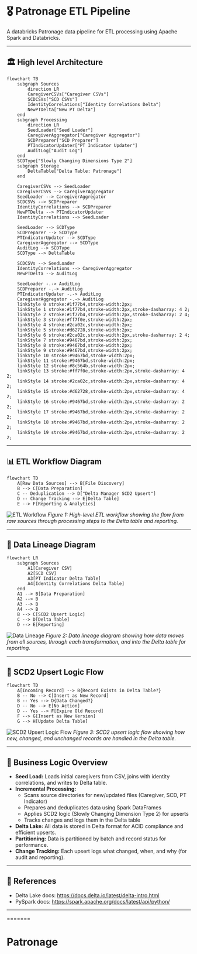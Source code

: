 # 🎖️ Patronage ETL Pipeline

A databricks Patronage data pipeline for ETL processing using Apache Spark and Databricks.

---

<!--
##### How to update these diagrams
- Edit the `.mmd` files in the `docs/` folder using a Mermaid live editor (https://mermaid.live/) or the VS Code Mermaid extension.
- Export each diagram as a PNG and save as `etl_flowchart_alt.png`, `data_lineage_png.png`, and `scd2_upsert_logic.png` in the `docs/` folder.
- The images will then appear below in this README.

---
-->
## 🏛️ High level Architecture
```mermaid
flowchart TB
    subgraph Sources
        direction LR
        CaregiverCSVs["Caregiver CSVs"]
        SCDCSVs["SCD CSVs"]
        IdentityCorrelations["Identity Correlations Delta"]
        NewPTDelta["New PT Delta"]
    end
    subgraph Processing
        direction LR
        SeedLoader["Seed Loader"]
        CaregiverAggregator["Caregiver Aggregator"]
        SCDPreparer["SCD Preparer"]
        PTIndicatorUpdater["PT Indicator Updater"]
        AuditLog["Audit Log"]
    end
    SCDType["Slowly Changing Dimensions Type 2"]
    subgraph Storage
        DeltaTable["Delta Table: Patronage"]
    end
    
    CaregiverCSVs --> SeedLoader
    CaregiverCSVs --> CaregiverAggregator
    SeedLoader --> CaregiverAggregator
    SCDCSVs --> SCDPreparer
    IdentityCorrelations --> SCDPreparer
    NewPTDelta --> PTIndicatorUpdater
    IdentityCorrelations --> SeedLoader
    
    SeedLoader --> SCDType
    SCDPreparer --> SCDType
    PTIndicatorUpdater --> SCDType
    CaregiverAggregator --> SCDType
    AuditLog --> SCDType
    SCDType --> DeltaTable
    
    SCDCSVs --> SeedLoader
    IdentityCorrelations --> CaregiverAggregator
    NewPTDelta --> AuditLog
    
    SeedLoader -.-> AuditLog
    SCDPreparer -.-> AuditLog
    PTIndicatorUpdater -.-> AuditLog
    CaregiverAggregator -.-> AuditLog
    linkStyle 0 stroke:#1f77b4,stroke-width:2px;
    linkStyle 1 stroke:#1f77b4,stroke-width:2px,stroke-dasharray: 4 2;
    linkStyle 2 stroke:#1f77b4,stroke-width:2px,stroke-dasharray: 2 4;
    linkStyle 3 stroke:#ff7f0e,stroke-width:2px;
    linkStyle 4 stroke:#2ca02c,stroke-width:2px;
    linkStyle 5 stroke:#d62728,stroke-width:2px;
    linkStyle 6 stroke:#2ca02c,stroke-width:2px,stroke-dasharray: 2 4;
    linkStyle 7 stroke:#9467bd,stroke-width:2px;
    linkStyle 8 stroke:#9467bd,stroke-width:2px;
    linkStyle 9 stroke:#9467bd,stroke-width:2px;
    linkStyle 10 stroke:#9467bd,stroke-width:2px;
    linkStyle 11 stroke:#9467bd,stroke-width:2px;
    linkStyle 12 stroke:#8c564b,stroke-width:2px;
    linkStyle 13 stroke:#ff7f0e,stroke-width:2px,stroke-dasharray: 4 2;
    linkStyle 14 stroke:#2ca02c,stroke-width:2px,stroke-dasharray: 4 2;
    linkStyle 15 stroke:#d62728,stroke-width:2px,stroke-dasharray: 4 2;
    linkStyle 16 stroke:#9467bd,stroke-width:2px,stroke-dasharray: 2 2;
    linkStyle 17 stroke:#9467bd,stroke-width:2px,stroke-dasharray: 2 2;
    linkStyle 18 stroke:#9467bd,stroke-width:2px,stroke-dasharray: 2 2;
    linkStyle 19 stroke:#9467bd,stroke-width:2px,stroke-dasharray: 2 2;
```
---

## 📊 ETL Workflow Diagram

```mermaid
flowchart TD
    A[Raw Data Sources] --> B[File Discovery]
    B --> C[Data Preparation]
    C -- Deduplication --> D["Delta Manager SCD2 Upsert"]
    D -- Change Tracking --> E[Delta Table]
    E --> F[Reporting & Analytics]
```

![ETL Workflow](docs/etl_flowchart_alt.png)
*Figure 1: High-level ETL workflow showing the flow from raw sources through processing steps to the Delta table and reporting.*

---

## 🧬 Data Lineage Diagram

```mermaid
flowchart LR
    subgraph Sources
        A1[Caregiver CSV]
        A2[SCD CSV]
        A3[PT Indicator Delta Table]
        A4[Identity Correlations Delta Table]
    end
    A1 --> B[Data Preparation]
    A2 --> B
    A3 --> B
    A4 --> B
    B --> C[SCD2 Upsert Logic]
    C --> D[Delta Table]
    D --> E[Reporting]
```

![Data Lineage](docs/data_lineage_png.png)
*Figure 2: Data lineage diagram showing how data moves from all sources, through each transformation, and into the Delta table for reporting.*

---

## 🔁 SCD2 Upsert Logic Flow

```mermaid
flowchart TD
    A[Incoming Record] --> B{Record Exists in Delta Table?}
    B -- No --> C[Insert as New Record]
    B -- Yes --> D{Data Changed?}
    D -- No --> E[No Action]
    D -- Yes --> F[Expire Old Record]
    F --> G[Insert as New Version]
    G --> H[Update Delta Table]
```

![SCD2 Upsert Logic Flow](docs/scd2_upsert_logic.png)
*Figure 3: SCD2 upsert logic flow showing how new, changed, and unchanged records are handled in the Delta table.*

---
<!--
 
## 🧩 Project Structure

\`\`\`mermaid
flowchart LR
    root((Project Root))
    src["src/"]
    tests["tests/"]
    config["config.yml -- Sample configuration"]
    reqs["requirements.txt -- Project dependencies"]
    github[".github/"]
    workflows["workflows/"]
    ci["ci.yml (CI/CD pipeline configuration)"]
    src_init["__init__.py"]
    src_config["config.py (Configuration management)"]
    src_fp["file_processor.py (Main ETL logic )"]
    src_schemas["schemas.py (All Spark schemas)"]
    src_main["main.py (Entrypoint)"]
    tests_config["test_config.py"]
    tests_transformer["test_transformer.py"]
    tests_fp["test_file_processor.py"]

    root -*-> src
    root -*-> tests
    root -*-> config
    root -*-> reqs
    root -*-> github
    src -*-> src_init
    src -*-> src_config
    src -*-> src_fp
    src -*-> src_schemas
    src -*-> src_main
    tests -*-> tests_config
    tests -*-> tests_transformer
    tests -*-> tests_fp
    github -*-> workflows
    workflows -*-> ci

\`\`\`
-->
<!--
## 🚀 Onboarding: Quick Start for New Team Members

1. **Clone the repository**
2. **Install dependencies:**
   ```bash
   pip install -r requirements.txt
   ```
3. **Configure Databricks connection:**
   - Set up Databricks CLI and configure your profile
   - Ensure you have access to all required data sources (see `config.yml`)
4. **Run the ETL pipeline:**
   ```bash
   python src/main.py --config config.yml
   ```
5. **Run tests:**
   ```bash
   pytest tests/
   ```
6. **Check CI/CD:**
   - All pushes and PRs are tested automatically via GitHub Actions

\`\`\`
-->

## 🧠 Business Logic Overview

- **Seed Load:** Loads initial caregivers from CSV, joins with identity correlations, and writes to Delta table.
- **Incremental Processing:**
  - Scans source directories for new/updated files (Caregiver, SCD, PT Indicator)
  - Prepares and deduplicates data using Spark DataFrames
  - Applies SCD2 logic (Slowly Changing Dimension Type 2) for upserts
  - Tracks changes and logs them in the Delta table
- **Delta Lake:** All data is stored in Delta format for ACID compliance and efficient upserts.
- **Partitioning:** Data is partitioned by batch and record status for performance.
- **Change Tracking:** Each upsert logs what changed, when, and why (for audit and reporting).

---
<!--
## 🧪 Testing & Development

- All ETL logic is modular and testable (see `tests/`)
- Use `pytest` for unit and integration tests
- Code style: `black` (formatting), `flake8` (linting)
- CI/CD: See `.github/workflows/ci.yml` for pipeline details

---

## 🤝 Contributing & Support

- Create a new branch for your feature or bugfix
- Add/modify tests as needed
- Open a pull request for review
- For help, see code comments, this README, or ask a senior team member
---
-->
## 📖 References
<!-- - Original Databricks notebook: `Patronage V4.ipynb` -->
- Delta Lake docs: https://docs.delta.io/latest/delta-intro.html
- PySpark docs: https://spark.apache.org/docs/latest/api/python/

---
=======
# Patronage
